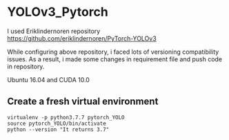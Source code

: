 # YOLOv3_Pytorch
I used Eriklindernoren repository 
https://github.com/eriklindernoren/PyTorch-YOLOv3

While configuring above repository, i faced lots of versioning compatibility issues. As a result, i made some changes in requirement file and push code in repository.

Ubuntu 16.04 and CUDA 10.0

## Create a fresh virtual environment
```
virtualenv -p python3.7.7 pytorch_YOLO
source pytorch_YOLO/bin/activate
python --version "It returns 3.7"     
```
